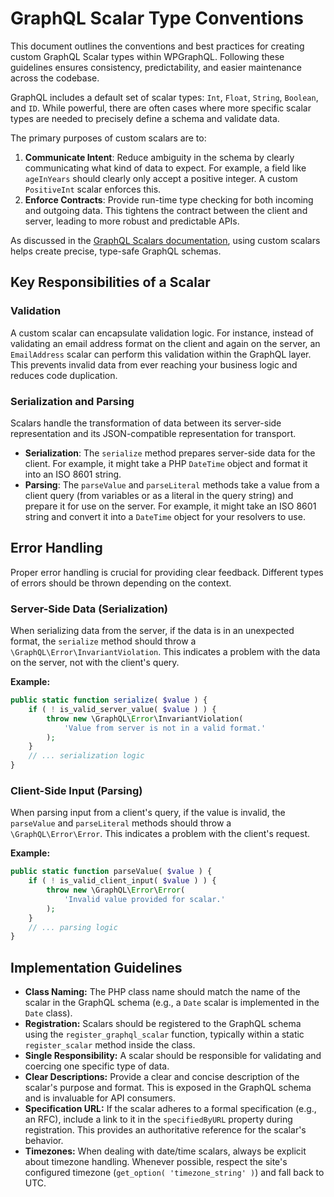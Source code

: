 # GraphQL Scalar Type Conventions

This document outlines the conventions and best practices for creating custom GraphQL Scalar types within WPGraphQL. Following these guidelines ensures consistency, predictability, and easier maintenance across the codebase.

GraphQL includes a default set of scalar types: `Int`, `Float`, `String`, `Boolean`, and `ID`. While powerful, there are often cases where more specific scalar types are needed to precisely define a schema and validate data.

The primary purposes of custom scalars are to:

1.  **Communicate Intent**: Reduce ambiguity in the schema by clearly communicating what kind of data to expect. For example, a field like `ageInYears` should clearly only accept a positive integer. A custom `PositiveInt` scalar enforces this.
2.  **Enforce Contracts**: Provide run-time type checking for both incoming and outgoing data. This tightens the contract between the client and server, leading to more robust and predictable APIs.

As discussed in the [GraphQL Scalars documentation](https://the-guild.dev/graphql/scalars/docs), using custom scalars helps create precise, type-safe GraphQL schemas.

## Key Responsibilities of a Scalar

### Validation

A custom scalar can encapsulate validation logic. For instance, instead of validating an email address format on the client and again on the server, an `EmailAddress` scalar can perform this validation within the GraphQL layer. This prevents invalid data from ever reaching your business logic and reduces code duplication.

### Serialization and Parsing

Scalars handle the transformation of data between its server-side representation and its JSON-compatible representation for transport.

- **Serialization**: The `serialize` method prepares server-side data for the client. For example, it might take a PHP `DateTime` object and format it into an ISO 8601 string.
- **Parsing**: The `parseValue` and `parseLiteral` methods take a value from a client query (from variables or as a literal in the query string) and prepare it for use on the server. For example, it might take an ISO 8601 string and convert it into a `DateTime` object for your resolvers to use.

## Error Handling

Proper error handling is crucial for providing clear feedback. Different types of errors should be thrown depending on the context.

### Server-Side Data (Serialization)

When serializing data from the server, if the data is in an unexpected format, the `serialize` method should throw a `\GraphQL\Error\InvariantViolation`. This indicates a problem with the data on the server, not with the client's query.

**Example:**

```php
public static function serialize( $value ) {
    if ( ! is_valid_server_value( $value ) ) {
        throw new \GraphQL\Error\InvariantViolation(
            'Value from server is not in a valid format.'
        );
    }
    // ... serialization logic
}
```

### Client-Side Input (Parsing)

When parsing input from a client's query, if the value is invalid, the `parseValue` and `parseLiteral` methods should throw a `\GraphQL\Error\Error`. This indicates a problem with the client's request.

**Example:**

```php
public static function parseValue( $value ) {
    if ( ! is_valid_client_input( $value ) ) {
        throw new \GraphQL\Error\Error(
            'Invalid value provided for scalar.'
        );
    }
    // ... parsing logic
}
```

## Implementation Guidelines

- **Class Naming:** The PHP class name should match the name of the scalar in the GraphQL schema (e.g., a `Date` scalar is implemented in the `Date` class).
- **Registration:** Scalars should be registered to the GraphQL schema using the `register_graphql_scalar` function, typically within a static `register_scalar` method inside the class.
- **Single Responsibility:** A scalar should be responsible for validating and coercing one specific type of data.
- **Clear Descriptions:** Provide a clear and concise description of the scalar's purpose and format. This is exposed in the GraphQL schema and is invaluable for API consumers.
- **Specification URL:** If the scalar adheres to a formal specification (e.g., an RFC), include a link to it in the `specifiedByURL` property during registration. This provides an authoritative reference for the scalar's behavior.
- **Timezones:** When dealing with date/time scalars, always be explicit about timezone handling. Whenever possible, respect the site's configured timezone (`get_option( 'timezone_string' )`) and fall back to UTC.
